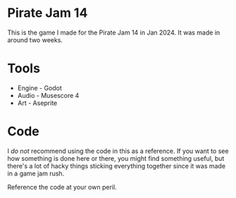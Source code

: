 # Pirate Jam 14
This is the game I made for the Pirate Jam 14 in Jan 2024. It was made in around two weeks.

# Tools
- Engine - Godot
- Audio - Musescore 4
- Art - Aseprite

# Code
I _do not_ recommend using the code in this as a reference. If you want to see how something is done here or there, you might find something useful, but there's a lot of hacky things sticking everything together since it was made in a game jam rush.

Reference the code at your own peril.
